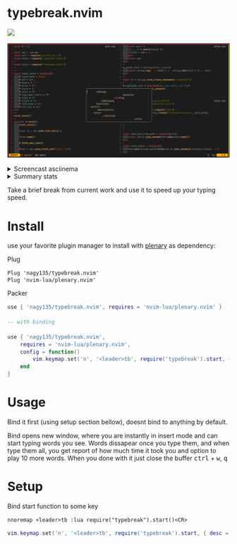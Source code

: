 # typebreak.nvim

![](https://tokei.rs/b1/github/nagy135/typebreak.nvim?category=code)

![screen](doc/header_screen.png)

<details>
<summary>Screencast asciinema</summary>

![asciicast](https://asciinema.org/a/Bmn6XjaE2tuTeAcB3D69pZBWn.svg)

</details>

<details>
<summary>Summary stats</summary>
<img width="700" alt="Summary stats" src="doc/stats_screen.png">
</details>

Take a brief break from current work and use it to speed up your typing speed.

# Install

use your favorite plugin manager to install with [plenary](https://github.com/nvim-lua/plenary.nvim) as dependency:

Plug
```viml
Plug 'nagy135/typebreak.nvim'
Plug 'nvim-lua/plenary.nvim'
```

Packer
```lua
use { 'nagy135/typebreak.nvim', requires = 'nvim-lua/plenary.nvim' }

-- with binding

use { 'nagy135/typebreak.nvim',
    requires = 'nvim-lua/plenary.nvim',
    config = function()
        vim.keymap.set('n', '<leader>tb', require('typebreak').start, { desc = "Typebreak" })
    end
}
```

# Usage

Bind it first (using setup section bellow), doesnt bind to anything by default.

Bind opens new window, where you are instantly in insert mode and can start typing words you see.
Words dissapear once you type them, and when type them all, you get report of how much time it took you and option to play 10 more words.
When you done with it just close the buffer <kbd>ctrl</kbd> + <kbd>w</kbd>, <kbd>q</kbd>

# Setup
Bind start function to some key

``` viml
nnoremap <leader>tb :lua require("typebreak").start()<CR>
```
```lua
vim.keymap.set('n', '<leader>tb', require('typebreak').start, { desc = "Typebreak" })
```
